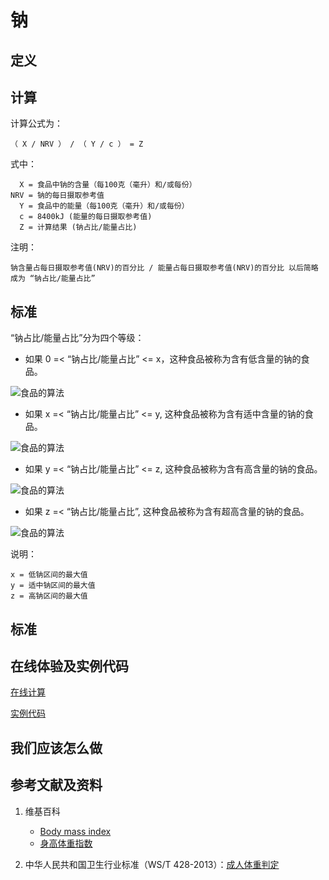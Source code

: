 # 钠

## 定义

## 计算

计算公式为： 

	（ X / NRV ） / （ Y / c ） = Z

式中： 

	  X = 食品中钠的含量（每100克（毫升）和/或每份）	  
    NRV = 钠的每日摄取参考值
	  Y = 食品中的能量（每100克（毫升）和/或每份）
	  c = 8400kJ (能量的每日摄取参考值)
	  Z = 计算结果 (钠占比/能量占比)

注明：

	钠含量占每日摄取参考值(NRV)的百分比 / 能量占每日摄取参考值(NRV)的百分比 以后简略成为 “钠占比/能量占比”	

## 标准

“钠占比/能量占比”分为四个等级：

- 如果 0 =< “钠占比/能量占比” <= x，这种食品被称为含有低含量的钠的食品。

![食品的算法](/images/食品的分析算法/算法/食品的分析算法-算法-低钠区间.jpg)

- 如果 x =< “钠占比/能量占比” <= y, 这种食品被称为含有适中含量的钠的食品。

![食品的算法](/images/食品的分析算法/算法/食品的分析算法-算法-适中钠区间.jpg)

- 如果 y =< “钠占比/能量占比” <= z, 这种食品被称为含有高含量的钠的食品。

![食品的算法](/images/食品的分析算法/算法/食品的分析算法-算法-高钠区间.jpg)

- 如果 z =< “钠占比/能量占比”, 这种食品被称为含有超高含量的钠的食品。

![食品的算法](/images/食品的分析算法/算法/食品的分析算法-算法-超高钠区间.jpg)


说明：

	x = 低钠区间的最大值
	y = 适中钠区间的最大值
	z = 高钠区间的最大值


## 标准

## 在线体验及实例代码

[在线计算](https://jsfiddle.net/quanbinn/zhyvyzhd/)

[实例代码]()

## 我们应该怎么做

## 参考文献及资料

1. 维基百科
	- [Body mass index](https://en.wikipedia.org/wiki/Body_mass_index)
	- [身高体重指数](https://zh.wikipedia.org/wiki/%E8%BA%AB%E9%AB%98%E9%AB%94%E9%87%8D%E6%8C%87%E6%95%B8)

2. 中华人民共和国卫生行业标准（WS/T 428-2013）：[成人体重判定](http://www.moh.gov.cn/ewebeditor/uploadfile/2013/08/20130808135715967.pdf)

